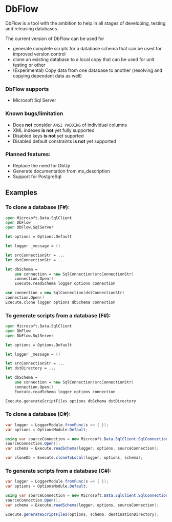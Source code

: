 # DbFlow

DbFlow is a tool with the ambition to help in all stages of developing, testing and releasing databases.

The current version of DbFlow can be used for 

- generate complete scripts for a database schema that can be used for improved version control	
- clone an existing database to a local copy that can be used for unit testing or other
- (Experimental) Copy data from one database to another (resolving and copying dependant data as well)

### DbFlow supports

- Microsoft Sql Server

### Known bugs/limitation

- Does **not** consider `ANSI PADDING` of individual columns
- XML indexes **is not** yet fully supported 
- Disabled keys **is not** yet supprted 
- Disabled default constraints **is not** yet supported 

### Planned features:

- Replace the need for DbUp
- Generate documentation from ms_description
- Support for PostgreSql 

## Examples 

### To clone a database (F#):

```fsharp
open Microsoft.Data.SqlClient
open DbFlow
open DbFlow.SqlServer

let options = Options.Default

let logger _message = ()

let srcConnectionStr = ...
let dstConnectionStr = ...

let dbSchema = 
    use connection = new SqlConnection(srcConnectionStr)
    connection.Open()
    Execute.readSchema logger options connection

use connection = new SqlConnection(dstConnectionStr)
connection.Open()
Execute.clone logger options dbSchema connection 
```

### To generate scripts from a database (F#):

```fsharp
open Microsoft.Data.SqlClient
open DbFlow
open DbFlow.SqlServer

let options = Options.Default

let logger _message = ()

let srcConnectionStr = ...
let dstDirectory = ...

let dbSchema = 
    use connection = new SqlConnection(srcConnectionStr)
    connection.Open()
    Execute.readSchema logger options connection

Execute.generateScriptFiles options dbSchema dstDirectory   
```

### To clone a database (C#):

```csharp
var logger = LoggerModule.fromFunc(s => { });
var options = OptionsModule.Default;

using var sourceConnection = new Microsoft.Data.SqlClient.SqlConnection(sourceConnectionString);
sourceConnection.Open();
var schema = Execute.readSchema(logger, options, sourceConnection);

var cloneDb = Execute.cloneToLocal(logger, options, schema);
```

### To generate scripts from a database (C#):

```csharp
var logger = LoggerModule.fromFunc(s => { });
var options = OptionsModule.Default;

using var sourceConnection = new Microsoft.Data.SqlClient.SqlConnection(sourceConnectionString);
sourceConnection.Open();
var schema = Execute.readSchema(logger, options, sourceConnection);

Execute.generateScriptFiles(options, schema, destinationDirectory);
```